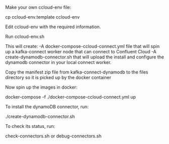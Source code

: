 Make your own ccloud-env file:

cp ccloud-env.template ccloud-env

Edit ccloud-env with the required information.

Run ccloud-env.sh

This will create:
-A docker-compose-ccloud-connect.yml file that will spin up a kafka-connect
worker node that can connect to Confluent Cloud
-A create-dynamodb-connector.sh that will upload the install and configure
the dynamodb connector in your local connect worker.

Copy the manifest zip file from kafka-connect-dynamodb to the files directory
so it is picked up by the docker container

Now spin up the images in docker:

docker-compose -f ./docker-compose-ccloud-connect.yml up

To install the dynamoDB connector, run:

./create-dynamodb-connector.sh

To check its status, run:

check-connectors.sh
or
debug-connectors.sh

 
